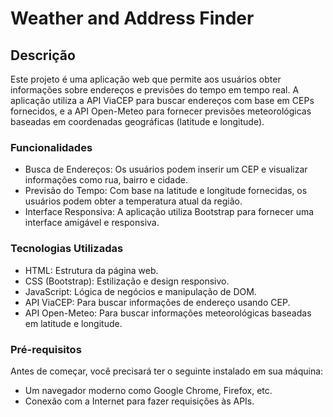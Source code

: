 
# Weather and Address Finder
## Descrição
Este projeto é uma aplicação web que permite aos usuários obter informações sobre endereços e previsões do tempo em tempo real. A aplicação utiliza a API ViaCEP para buscar endereços com base em CEPs fornecidos, e a API Open-Meteo para fornecer previsões meteorológicas baseadas em coordenadas geográficas (latitude e longitude).

### Funcionalidades
- Busca de Endereços: Os usuários podem inserir um CEP e visualizar informações como rua, bairro e cidade.
- Previsão do Tempo: Com base na latitude e longitude fornecidas, os usuários podem obter a temperatura atual da região.
- Interface Responsiva: A aplicação utiliza Bootstrap para fornecer uma interface amigável e responsiva.
### Tecnologias Utilizadas
- HTML: Estrutura da página web.
- CSS (Bootstrap): Estilização e design responsivo.
- JavaScript: Lógica de negócios e manipulação de DOM.
- API ViaCEP: Para buscar informações de endereço usando CEP.
- API Open-Meteo: Para buscar informações meteorológicas baseadas em latitude e longitude.
### Pré-requisitos
Antes de começar, você precisará ter o seguinte instalado em sua máquina:

- Um navegador moderno como Google Chrome, Firefox, etc.
- Conexão com a Internet para fazer requisições às APIs.
